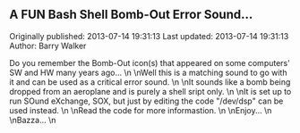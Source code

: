 ## A FUN Bash Shell Bomb-Out Error Sound... 
Originally published: 2013-07-14 19:31:13 
Last updated: 2013-07-14 19:31:13 
Author: Barry Walker 
 
Do you remember the Bomb-Out icon(s) that appeared on some computers' SW and HW many years ago...\n\nWell this is a matching sound to go with it and can be used as a critical error sound.\n\nIt sounds like a bomb being dropped from an aeroplane and is purely a shell sript only.\n\nIt is set up to run SOund eXchange, SOX, but just by editing the code "/dev/dsp" can be used instead.\n\nRead the code for more informastion.\n\nEnjoy...\n\nBazza...\n